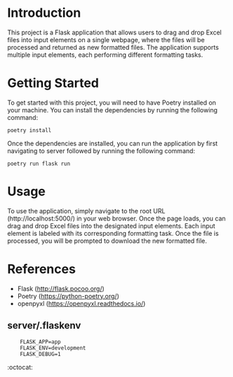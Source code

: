 # Introduction

This project is a Flask application that allows users to drag and drop Excel files into input elements on a single webpage, where the files will be processed and returned as new formatted files. The application supports multiple input elements, each performing different formatting tasks.

# Getting Started

To get started with this project, you will need to have Poetry installed on your machine. You can install the dependencies by running the following command:
```
poetry install
```

Once the dependencies are installed, you can run the application by first navigating to server followed by running the following command:
```
poetry run flask run
```

# Usage

To use the application, simply navigate to the root URL (http://localhost:5000/) in your web browser. Once the page loads, you can drag and drop Excel files into the designated input elements. Each input element is labeled with its corresponding formatting task. Once the file is processed, you will be prompted to download the new formatted file.


# References

- Flask (http://flask.pocoo.org/)
- Poetry (https://python-poetry.org/)
- openpyxl (https://openpyxl.readthedocs.io/)


## server/.flaskenv
```
    FLASK_APP=app
    FLASK_ENV=development
    FLASK_DEBUG=1
```

:octocat:

<!-- https://dvj70ijwahy8c.cloudfront.net/Registrator/icon | # -->